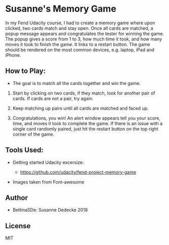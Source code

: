 
# Susanne's Memory Game

In my Fend Udacity course, I had to create a memory game where upon clicked, two cards match and stay open. Once all cards are matched, a popup message appears and congratulates the tester for winning the game. The popup gives a score from 1 to 3, how much time it took, and how many moves it took to finish the game. It links to a restart button. The game should be rendered on the most common devices, e.g. laptop, iPad and iPhone. 



## How to Play:

* The goal is to match all the cards together and win the game.

1. Start by clicking on two cards, if they match, look for another pair of cards. If cards are not a pair, try again.

2. Keep matching up pairs until all cards are matched and faced up. 

3. Congratulations, you win! An alert window appears tell you your score, time, and moves it took to complete the game. If there is an issue with a single card randomly paired, just hit the restart button on the top right corner of the game. 


## Tools Used: 

* Getting started Udacity excersize: 
  * https://github.com/udacity/fend-project-memory-game

* Images taken from Font-awesome 




## Author

* BettinaSDe: Susanne Dedecke
2018 

## License
MIT

